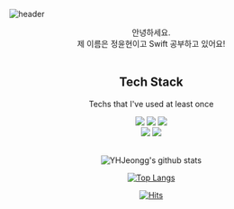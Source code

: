 ![header](https://capsule-render.vercel.app/api?type=waving&color=00aaff&height=300&section=header&text=Wellcom&fontColor=ffffff&fontSize=75&desc=YunHyeon%20GitHub%20Profile&descAlign=60)

<div align="center">
안녕하세요.<br />
제 이름은 정윤현이고 Swift 공부하고 있어요!<br />
<br />
<h2>Tech Stack</h2>
Techs that I've used at least once

<a><img src="https://img.shields.io/badge/JavaScript-F7DF1E?style=flat-square&logo=JavaScript&logoColor=white"/>
<img src="https://img.shields.io/badge/Swift-F05138?style=flat-square&logo=Swift&logoColor=white"/>
<img src="https://img.shields.io/badge/Python-3776AB?style=flat&logo=Python&logoColor=white"/><br />
<img src="https://img.shields.io/badge/Cisco-1BA0D7?style=flat&logo=Cisco&logoColor=white"/>
<img src="https://img.shields.io/badge/Citrix-452170?style=flat&logo=Citrix&logoColor=white"/></a><br /><br />

![YHJeongg's github stats](https://github-readme-stats.vercel.app/api?username=YHJeongg&show_icons=true)



[![Top Langs](https://github-readme-stats.vercel.app/api/top-langs/?username=YHJeongg&langs_count=8)](https://github.com/YHJeongg/github-readme-stats)



[![Hits](https://hits.seeyoufarm.com/api/count/incr/badge.svg?url=https%3A%2F%2Fgithub.com%2FYHJeongg&count_bg=%2379C83D&title_bg=%23555555&icon=&icon_color=%23E7E7E7&title=hits&edge_flat=false)](https://hits.seeyoufarm.com)
</div>
